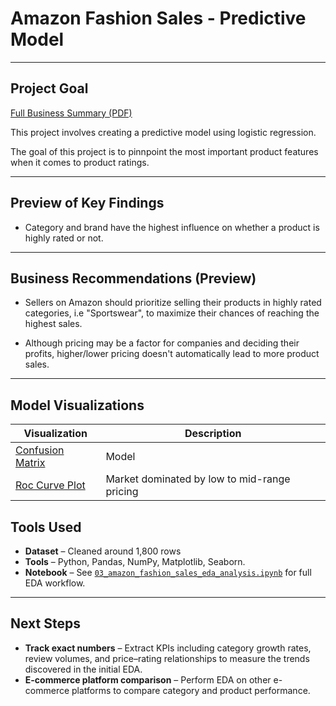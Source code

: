 # Amazon Fashion Sales - Predictive Model
---

## Project Goal
[Full Business Summary (PDF)](04_amazon_predictive_model_business_summary.pdf)

This project involves creating a predictive model using logistic regression.

The goal of this project is to pinnpoint the most important product features when it comes to product ratings.

---

## Preview of Key Findings 

- Category and brand have the highest influence on whether a product is highly rated or not.
--- 

## Business Recommendations (Preview)

- Sellers on Amazon should prioritize selling their products in highly rated categories, i.e "Sportswear", to maximize their chances of reaching the highest sales.
  
- Although pricing may be a factor for companies and deciding their profits, higher/lower pricing doesn't automatically lead to more product sales.

---

## Model Visualizations

| Visualization | Description |
|-----------------------|-------------|
| [Confusion Matrix](visualizations/confusion_matrix.png) | Model |
| [Roc Curve Plot](visualizations/roc_curve_plot.png) | Market dominated by low to mid-range pricing |


## Tools Used
- **Dataset** – Cleaned around 1,800 rows
- **Tools** – Python, Pandas, NumPy, Matplotlib, Seaborn.  
- **Notebook** – See [`03_amazon_fashion_sales_eda_analysis.ipynb`](03_amazon_fashion_eda.ipynb) for full EDA workflow.

---

## Next Steps
- **Track exact numbers** – Extract KPIs including category growth rates, review volumes, and price–rating relationships to measure the trends discovered in the initial EDA.  
- **E-commerce platform comparison** – Perform EDA on other e-commerce platforms to compare category and product performance.
